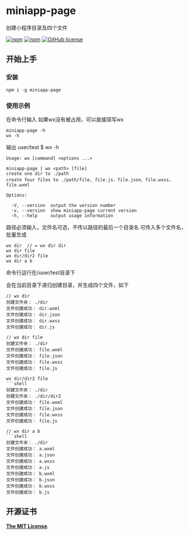 # miniapp-page 
创建小程序目录及四个文件

[![npm](https://img.shields.io/npm/v/miniapp-page.svg)](https://www.npmjs.com/package/miniapp-page)
[![npm](https://img.shields.io/npm/dt/miniapp-page.svg)](https://www.npmjs.com/package/miniapp-page)
[![GitHub license](https://img.shields.io/github/license/lushuhao/miniapp-page.svg)](https://github.com/lushuhao/miniapp-page/blob/master/LICENSE)

## 开始上手

### 安装

```shell
npm i -g miniapp-page
```

### 使用示例
在命令行输入 
如果wx没有被占用，可以直接简写wx
```shell
miniapp-page -h
wx -h
```
输出 user/test $ wx -h
```shell
Usage: wx [command] <options ...>
  
miniapp-page | wx <path> [file]
create one dir to ./path
create four files to ./path/file, file.js、file.json、file.wxss、file.wxml

Options:

  -V, --version  output the version number
  -v, --version  show miniapp-page current version
  -h, --help     output usage information
```

路径必须输入，文件名可选，不传以路径的最后一个目录名
可传入多个文件名，批量生成
```shell
wx dir  // = wx dir dir
wx dir file
wx dir/dir2 file
wx dir a b 
```

命令行运行在/user/test目录下

会在当前目录下递归创建目录，并生成四个文件，如下

```shell
// wx dir
创建文件夹： ./dir
文件创建成功： dir.wxml
文件创建成功： dir.json
文件创建成功： dir.wxss
文件创建成功： dir.js
```


```shell
// wx dir file
创建文件夹： ./dir
文件创建成功： file.wxml
文件创建成功： file.json
文件创建成功： file.wxss
文件创建成功： file.js
```

```text
wx dir/dir2 file
```shell
创建文件夹： ./dir
创建文件夹： ./dir/dir2
文件创建成功： file.wxml
文件创建成功： file.json
文件创建成功： file.wxss
文件创建成功： file.js
```
```text
// wx dir a b
```shell
创建文件夹： ./dir
文件创建成功： a.wxml
文件创建成功： a.json
文件创建成功： a.wxss
文件创建成功： a.js
文件创建成功： b.wxml
文件创建成功： b.json
文件创建成功： b.wxss
文件创建成功： b.js
```

## 开源证书

[**The MIT License**](http://opensource.org/licenses/MIT).
